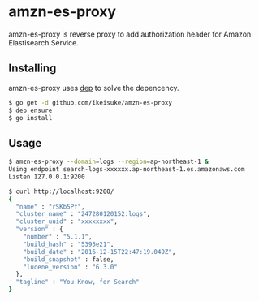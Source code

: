 # amzn-es-proxy

amzn-es-proxy is reverse proxy to add authorization header for Amazon Elastisearch Service.

## Installing

amzn-es-proxy uses [dep](https://github.com/golang/dep) to solve the depencency.

```bash
$ go get -d github.com/ikeisuke/amzn-es-proxy
$ dep ensure
$ go install
```

## Usage

```bash
$ amzn-es-proxy --domain=logs --region=ap-northeast-1 &
Using endpoint search-logs-xxxxxx.ap-northeast-1.es.amazonaws.com
Listen 127.0.0.1:9200
```

```bash
$ curl http://localhost:9200/
{
  "name" : "rSKb5Pf",
  "cluster_name" : "247280120152:logs",
  "cluster_uuid" : "xxxxxxxx",
  "version" : {
    "number" : "5.1.1",
    "build_hash" : "5395e21",
    "build_date" : "2016-12-15T22:47:19.049Z",
    "build_snapshot" : false,
    "lucene_version" : "6.3.0"
  },
  "tagline" : "You Know, for Search"
}
```
